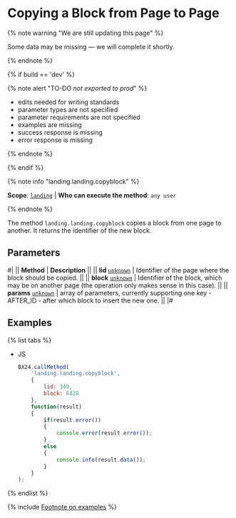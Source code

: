 # Copying a Block from Page to Page

{% note warning "We are still updating this page" %}

Some data may be missing — we will complete it shortly.

{% endnote %}

{% if build == 'dev' %}

{% note alert "TO-DO _not exported to prod_" %}

- edits needed for writing standards
- parameter types are not specified
- parameter requirements are not specified
- examples are missing
- success response is missing
- error response is missing

{% endnote %}

{% endif %}

{% note info "landing.landing.copyblock" %}

**Scope**: [`landing`](../../../scopes/permissions.md) | **Who can execute the method**: `any user`

{% endnote %}

The method `landing.landing.copyblock` copies a block from one page to another. It returns the identifier of the new block.

## Parameters

#|
|| **Method** | **Description** ||
|| **lid**
[`unknown`](../../../data-types.md) | Identifier of the page where the block should be copied. ||
|| **block**
[`unknown`](../../../data-types.md) | Identifier of the block, which may be on another page (the operation only makes sense in this case). ||
|| **params**
[`unknown`](../../../data-types.md) | array of parameters, currently supporting one key - AFTER_ID - after which block to insert the new one. ||
|#

## Examples

{% list tabs %}

- JS

    ```js
    BX24.callMethod(
        'landing.landing.copyblock',
        {
            lid: 349,
            block: 6428
        },
        function(result)
        {
            if(result.error())
            {
                console.error(result.error());
            }
            else
            {
                console.info(result.data());
            }
        }
    );
    ```

{% endlist %}

{% include [Footnote on examples](../../../../_includes/examples.md) %}